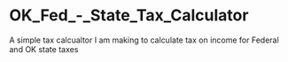 # OK_Fed_-_State_Tax_Calculator
A simple tax calcualtor I am making to calculate tax on income for Federal and OK state taxes
